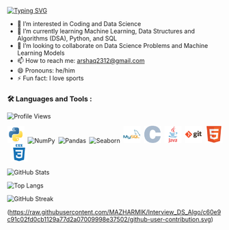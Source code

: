 [![Typing SVG](https://readme-typing-svg.demolab.com/?lines=Hi!+I'm+Mohammed+Arshaq;Data+Science+Enthusiast)](https://git.io/typing-svg)


- 👀 I’m interested in Coding and Data Science
- 🌱 I’m currently learning Machine Learning, Data Structures and Algorithms (DSA), Python, and SQL
- 💞️ I’m looking to collaborate on Data Science Problems and Machine Learning Models
- 📫 How to reach me: arshaq2312@gmail.com
- 😄 Pronouns: he/him
- ⚡ Fun fact: I love sports

<!---
md-arshaq/md-arshaq is a ✨ special ✨ repository because its `README.md` (this file) appears on your GitHub profile.
You can click the Preview link to take a look at your changes.
--->

### :hammer_and_wrench: Languages and Tools :
![Profile Views](https://komarev.com/ghpvc/?username=md-arshaq&color=blue)

<div>
  <img src="https://github.com/devicons/devicon/blob/master/icons/python/python-original.svg" title="Python" alt="Python" width="40" height="40"/>&nbsp;
  <img src="https://upload.wikimedia.org/wikipedia/commons/3/31/NumPy_logo_2020.svg" title="NumPy" alt="NumPy" width="40" height="40"/>&nbsp;
  <img src="https://upload.wikimedia.org/wikipedia/commons/2/22/Pandas_mark.svg" title="Pandas" alt="Pandas" width="40" height="40"/>&nbsp;
  <img src="https://seaborn.pydata.org/_images/logo-mark-lightbg.svg" title="Seaborn" alt="Seaborn" width="40" height="40"/>&nbsp;
  <img src="https://github.com/devicons/devicon/blob/master/icons/mysql/mysql-original-wordmark.svg" title="SQL" alt="SQL" width="40" height="40"/>&nbsp;
  <img src="https://github.com/devicons/devicon/blob/master/icons/c/c-original.svg" title="C" alt="C" width="40" height="40"/>&nbsp;
  <img src="https://github.com/devicons/devicon/blob/master/icons/java/java-original-wordmark.svg" title="Java" alt="Java" width="40" height="40"/>&nbsp;
  <img src="https://github.com/devicons/devicon/blob/master/icons/git/git-original-wordmark.svg" title="Git" alt="Git" width="40" height="40"/>&nbsp;
  <img src="https://github.com/devicons/devicon/blob/master/icons/html5/html5-original.svg" title="HTML5" alt="HTML" width="40" height="40"/>&nbsp;
  <img src="https://github.com/devicons/devicon/blob/master/icons/css3/css3-plain-wordmark.svg" title="CSS3" alt="CSS" width="40" height="40"/>&nbsp;
</div>

![GitHub Stats](https://github-readme-stats.vercel.app/api?username=md-arshaq&show_icons=true&locale=en&layout=compact)

![Top Langs](https://github-readme-stats.vercel.app/api/top-langs/?username=md-arshaq&layout=compact)

![GitHub Streak](https://github-readme-streak-stats.herokuapp.com/?user=md-arshaq)

(https://raw.githubusercontent.com/MAZHARMIK/Interview_DS_Algo/c60e9c91c02fd0cb1129a77d2a07009998e37502/github-user-contribution.svg)
